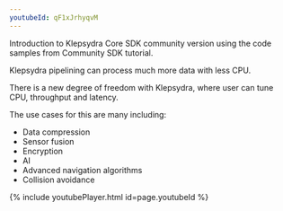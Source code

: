 ```yaml
---
youtubeId: qF1xJrhyqvM
---
```


Introduction to Klepsydra Core SDK community version using the code samples from Community SDK tutorial.

Klepsydra pipelining can process much more data with less CPU. ​

There is a new degree of freedom with Klepsydra, where user can tune CPU, throughput and latency.​

The use cases for this are many including:​

* Data compression​
* Sensor fusion​
* Encryption​
* AI​
* Advanced navigation algorithms​
* Collision avoidance

{% include youtubePlayer.html id=page.youtubeId %}
